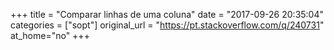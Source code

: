 +++
title = "Comparar linhas de uma coluna"
date = "2017-09-26 20:35:04"
categories = ["sopt"]
original_url = "https://pt.stackoverflow.com/q/240731"
at_home="no"
+++


